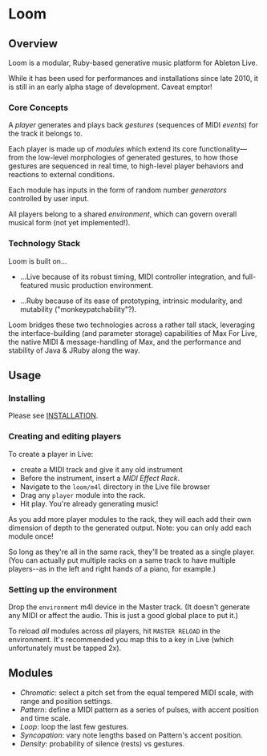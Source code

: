 # Loom

## Overview

Loom is a modular, Ruby-based generative music platform for Ableton Live.

While it has been used for performances and installations since late 2010, it is still in an early alpha stage of development. Caveat emptor!

### Core Concepts

A *player* generates and plays back *gestures* (sequences of MIDI *events*) for the track it belongs to.

Each player is made up of *modules* which extend its core functionality—from the low-level morphologies of generated gestures, to how those gestures are sequenced in real time, to high-level player behaviors and reactions to external conditions.

Each module has inputs in the form of random number *generators* controlled by user input.

All players belong to a shared *environment*, which can govern overall musical form (not yet implemented!).

### Technology Stack

Loom is built on...

* ...Live because of its robust timing, MIDI controller integration, and full-featured music production environment.

* ...Ruby because of its ease of prototyping, intrinsic modularity, and mutability ("monkeypatchability"?).

Loom bridges these two technologies across a rather tall stack, leveraging the interface-building (and parameter storage) capabilities of Max For Live, the native MIDI & message-handling of Max, and the performance and stability of Java & JRuby along the way.

## Usage

### Installing

Please see [INSTALLATION](INSTALLATION.md).

### Creating and editing players

To create a player in Live:

* create a MIDI track and give it any old instrument
* Before the instrument, insert a *MIDI Effect Rack*.
* Navigate to the `loom/m4l` directory in the Live file browser
* Drag any `player` module into the rack.
* Hit play. You're already generating music!

As you add more player modules to the rack, they will each add their own dimension of depth to the generated output. Note: you can only add each module once!

So long as they're all in the same rack, they'll be treated as a single player. (You can actually put multiple racks on a same track to have multiple players--as in the left and right hands of a piano, for example.)

### Setting up the environment

Drop the `environment` m4l device in the Master track. (It doesn't generate any MIDI or affect the audio. This is just a good global place to put it.)

To reload _all_ modules across _all_ players, hit `MASTER RELOAD` in the environment. It's recommended you map this to a key in Live (which unfortunately must be tapped 2x).


## Modules

* *Chromatic*: select a pitch set from the equal tempered MIDI scale, with range and position settings.
* *Pattern*: define a MIDI pattern as a series of pulses, with accent position and time scale.
* *Loop*: loop the last few gestures.
* *Syncopation*: vary note lengths based on Pattern's accent position.
* *Density*: probability of silence (rests) vs gestures.
